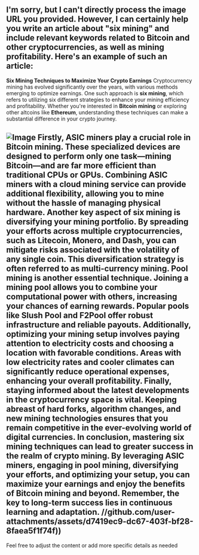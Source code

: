 I'm sorry, but I can't directly process the image URL you provided. However, I can certainly help you write an article about "six mining" and include relevant keywords related to Bitcoin and other cryptocurrencies, as well as mining profitability. Here's an example of such an article:
---
**Six Mining Techniques to Maximize Your Crypto Earnings**
Cryptocurrency mining has evolved significantly over the years, with various methods emerging to optimize earnings. One such approach is **six mining**, which refers to utilizing six different strategies to enhance your mining efficiency and profitability. Whether you're interested in **Bitcoin mining** or exploring other altcoins like **Ethereum**, understanding these techniques can make a substantial difference in your crypto journey.

![Image](https://github.com/user-attachments/assets/d7419ec9-dc67-403f-bf28-8faea5f1f74f)
Firstly, **ASIC miners** play a crucial role in **Bitcoin mining**. These specialized devices are designed to perform only one task—mining Bitcoin—and are far more efficient than traditional CPUs or GPUs. Combining ASIC miners with a **cloud mining service** can provide additional flexibility, allowing you to mine without the hassle of managing physical hardware.
Another key aspect of **six mining** is diversifying your mining portfolio. By spreading your efforts across multiple cryptocurrencies, such as **Litecoin**, **Monero**, and **Dash**, you can mitigate risks associated with the volatility of any single coin. This diversification strategy is often referred to as **multi-currency mining**.
**Pool mining** is another essential technique. Joining a mining pool allows you to combine your computational power with others, increasing your chances of earning rewards. Popular pools like **Slush Pool** and **F2Pool** offer robust infrastructure and reliable payouts.
Additionally, optimizing your mining setup involves paying attention to **electricity costs** and choosing a location with favorable conditions. Areas with low electricity rates and cooler climates can significantly reduce operational expenses, enhancing your overall **profitability**.
Finally, staying informed about the latest developments in the cryptocurrency space is vital. Keeping abreast of **hard forks**, **algorithm changes**, and new mining technologies ensures that you remain competitive in the ever-evolving world of digital currencies.
In conclusion, mastering **six mining** techniques can lead to greater success in the realm of crypto mining. By leveraging **ASIC miners**, engaging in **pool mining**, diversifying your efforts, and optimizing your setup, you can maximize your earnings and enjoy the benefits of **Bitcoin mining** and beyond. Remember, the key to long-term success lies in continuous learning and adaptation.
 //github.com/user-attachments/assets/d7419ec9-dc67-403f-bf28-8faea5f1f74f))
--- 
Feel free to adjust the content or add more specific details as needed
